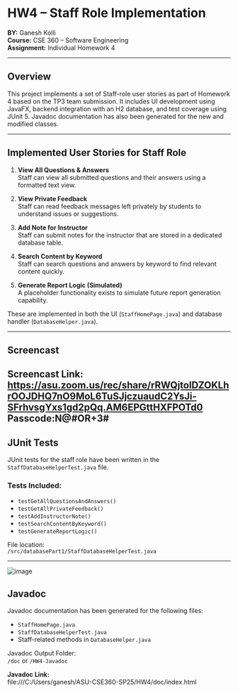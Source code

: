 # HW4 – Staff Role Implementation  
**BY:** Ganesh Kolli  
**Course:** CSE 360 – Software Engineering  
**Assignment:** Individual Homework 4

---

## Overview
This project implements a set of Staff-role user stories as part of Homework 4 based on the TP3 team submission. It includes UI development using JavaFX, backend integration with an H2 database, and test coverage using JUnit 5. Javadoc documentation has also been generated for the new and modified classes.

---

## Implemented User Stories for Staff Role

1. **View All Questions & Answers**  
   Staff can view all submitted questions and their answers using a formatted text view.

2. **View Private Feedback**  
   Staff can read feedback messages left privately by students to understand issues or suggestions.

3. **Add Note for Instructor**  
   Staff can submit notes for the instructor that are stored in a dedicated database table.

4. **Search Content by Keyword**  
   Staff can search questions and answers by keyword to find relevant content quickly.

5. **Generate Report Logic (Simulated)**  
   A placeholder functionality exists to simulate future report generation capability.

These are implemented in both the UI (`StaffHomePage.java`) and database handler (`DatabaseHelper.java`).

---

## Screencast

**Screencast Link:**  
https://asu.zoom.us/rec/share/rRWQjtolDZOKLhrOOJDHQ7nO9MoL6TuSJjczuaudC2YsJi-SFrhvsgYxs1gd2pQq.AM6EPGttHXFPOTd0
Passcode:N@#OR+3# 
---

## JUnit Tests

JUnit tests for the staff role have been written in the `StaffDatabaseHelperTest.java` file.

### Tests Included:

- `testGetAllQuestionsAndAnswers()`
- `testGetAllPrivateFeedback()`
- `testAddInstructorNote()`
- `testSearchContentByKeyword()`
- `testGenerateReportLogic()`

File location:  
`/src/databasePart1/StaffDatabaseHelperTest.java`

---
![image](https://github.com/user-attachments/assets/c51b3b87-450f-4a5d-a5d6-ee229c8937f1)

## Javadoc

Javadoc documentation has been generated for the following files:

- `StaffHomePage.java`
- `StaffDatabaseHelperTest.java`
- Staff-related methods in `DatabaseHelper.java`

Javadoc Output Folder:  
`/doc` or `/HW4-Javadoc`

**Javadoc Link:**  
file:///C:/Users/ganesh/ASU-CSE360-SP25/HW4/doc/index.html
